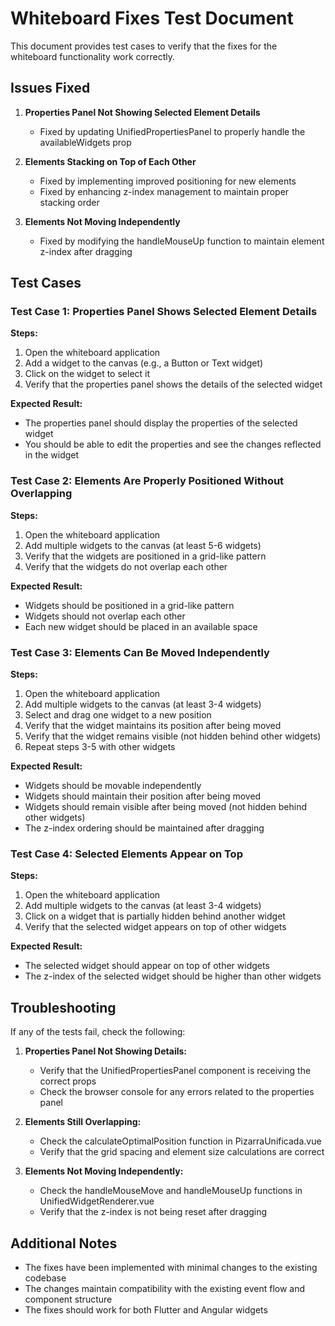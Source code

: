 # Whiteboard Fixes Test Document

This document provides test cases to verify that the fixes for the whiteboard functionality work correctly.

## Issues Fixed

1. **Properties Panel Not Showing Selected Element Details**
   - Fixed by updating UnifiedPropertiesPanel to properly handle the availableWidgets prop

2. **Elements Stacking on Top of Each Other**
   - Fixed by implementing improved positioning for new elements
   - Fixed by enhancing z-index management to maintain proper stacking order

3. **Elements Not Moving Independently**
   - Fixed by modifying the handleMouseUp function to maintain element z-index after dragging

## Test Cases

### Test Case 1: Properties Panel Shows Selected Element Details

**Steps:**
1. Open the whiteboard application
2. Add a widget to the canvas (e.g., a Button or Text widget)
3. Click on the widget to select it
4. Verify that the properties panel shows the details of the selected widget

**Expected Result:**
- The properties panel should display the properties of the selected widget
- You should be able to edit the properties and see the changes reflected in the widget

### Test Case 2: Elements Are Properly Positioned Without Overlapping

**Steps:**
1. Open the whiteboard application
2. Add multiple widgets to the canvas (at least 5-6 widgets)
3. Verify that the widgets are positioned in a grid-like pattern
4. Verify that the widgets do not overlap each other

**Expected Result:**
- Widgets should be positioned in a grid-like pattern
- Widgets should not overlap each other
- Each new widget should be placed in an available space

### Test Case 3: Elements Can Be Moved Independently

**Steps:**
1. Open the whiteboard application
2. Add multiple widgets to the canvas (at least 3-4 widgets)
3. Select and drag one widget to a new position
4. Verify that the widget maintains its position after being moved
5. Verify that the widget remains visible (not hidden behind other widgets)
6. Repeat steps 3-5 with other widgets

**Expected Result:**
- Widgets should be movable independently
- Widgets should maintain their position after being moved
- Widgets should remain visible after being moved (not hidden behind other widgets)
- The z-index ordering should be maintained after dragging

### Test Case 4: Selected Elements Appear on Top

**Steps:**
1. Open the whiteboard application
2. Add multiple widgets to the canvas (at least 3-4 widgets)
3. Click on a widget that is partially hidden behind another widget
4. Verify that the selected widget appears on top of other widgets

**Expected Result:**
- The selected widget should appear on top of other widgets
- The z-index of the selected widget should be higher than other widgets

## Troubleshooting

If any of the tests fail, check the following:

1. **Properties Panel Not Showing Details:**
   - Verify that the UnifiedPropertiesPanel component is receiving the correct props
   - Check the browser console for any errors related to the properties panel

2. **Elements Still Overlapping:**
   - Check the calculateOptimalPosition function in PizarraUnificada.vue
   - Verify that the grid spacing and element size calculations are correct

3. **Elements Not Moving Independently:**
   - Check the handleMouseMove and handleMouseUp functions in UnifiedWidgetRenderer.vue
   - Verify that the z-index is not being reset after dragging

## Additional Notes

- The fixes have been implemented with minimal changes to the existing codebase
- The changes maintain compatibility with the existing event flow and component structure
- The fixes should work for both Flutter and Angular widgets
